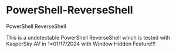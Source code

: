 # PowerShell-ReverseShell
PowerShell ReverseShell

This is a undetectable PowerShell ReverseShell which is tested with KasperSky AV in 1=01/17/2024 with Window Hidden Feature!!!
